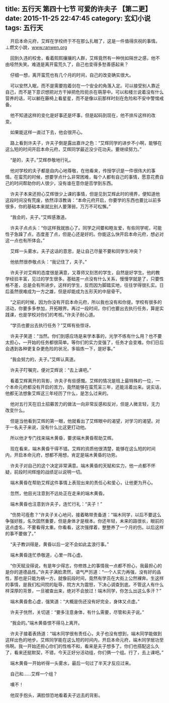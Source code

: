 title: 五行天 第四十七节 可爱的许夫子 【第二更】
date: 2015-11-25 22:47:45
category: 玄幻小说
tags: 五行天
---
&nbsp;&nbsp;&nbsp;&nbsp;开启本命元府，艾辉在学校终于不在那么扎眼了，这是一件值得庆祝的事情。⊥燃文小說，www.ranwen.org

&nbsp;&nbsp;&nbsp;&nbsp;回到久违的校舍，看着熙熙攘攘的人群，艾辉竟然有一种恍如隔世之感，他不由哑然失笑。难道是离开蛮荒久了，自己也变得多愁善感起来？

&nbsp;&nbsp;&nbsp;&nbsp;仔细一想，离开蛮荒也有几个月的时间，自己的改变确实很大。

&nbsp;&nbsp;&nbsp;&nbsp;可以安然入眠，而不是需要抱着剑在一个安全的角落入定。可以接受别人靠近自己，而不是下意识想把对方干掉把危险扼杀在萌芽中。可以和楼兰说着没有什么营养的话，可以躺在藤椅上看星星，而不是像以前那样时刻在危险和不安中警惕戒备。

&nbsp;&nbsp;&nbsp;&nbsp;他不知道这样的变化是好事还是坏事，但是起码到现在，他不排斥这样的改变。

&nbsp;&nbsp;&nbsp;&nbsp;如果能这样一直过下去，他会很开心。

&nbsp;&nbsp;&nbsp;&nbsp;路上看到许夫子，许夫子倒是露出嘉许之色：“艾辉同学的进步不小啊，能够在这么短的时间开启本命元府，艾辉同学最近没少花功夫。要继续努力。”

&nbsp;&nbsp;&nbsp;&nbsp;“是的，夫子。”艾辉恭敬地行礼。

&nbsp;&nbsp;&nbsp;&nbsp;他对学校的夫子都是自内心地尊敬，在他看来，传授学识是一件很伟大的事情。在蛮荒的时候，想要学点什么非常困难，每个人都有自己的事情，愿意花费自己的时间帮助你的人很少，没有谁在意你是否学到东西。

&nbsp;&nbsp;&nbsp;&nbsp;许夫子本来还担心艾辉很少上课的事情，但是见到艾辉此时的境界，便知道他这段时间没有荒废，依然谆谆教诲：“本命元府开启，你要学的东西也要比以前多很多，你的基础本来就比别人要薄弱，万万不可松懈。”

&nbsp;&nbsp;&nbsp;&nbsp;“我会的，夫子。”艾辉感激道。

&nbsp;&nbsp;&nbsp;&nbsp;许夫子点点头：“你这样我就放心了。同学之间要和睦友爱，有些同学呢，可能性子急躁了点，态度差了点，但是心还是好的。你能这么快开启本命元府，想必对这一点也有所体会。”

&nbsp;&nbsp;&nbsp;&nbsp;艾辉一头雾水，夫子这话的意思，是让自己尽量不要和同学生冲突？

&nbsp;&nbsp;&nbsp;&nbsp;他依然很恭敬点头：“我记住了，夫子。”

&nbsp;&nbsp;&nbsp;&nbsp;许夫子对艾辉的态度很是满意，又尊师又刻苦的学生，自然是好学生。他的教学经验丰富，见过的学生很多。基础差一点没有什么关系，慢慢学就是了，只要性格不差，总是会有所进步。这样的学生，反而因为脚踏实地，往往学得很扎实。日后虽然很难成为一方之雄，但是却能成为五形天的中层骨干。

&nbsp;&nbsp;&nbsp;&nbsp;“之前的时候，因为你没有开启本命元府，所以我也没有和你提。学校有很多的活动，你要多多参加，开拓眼界。再过一段时间，你们也要出去执行任务，算是实践课，也是学校对你们的考核。”许夫子耐心道。

&nbsp;&nbsp;&nbsp;&nbsp;“学员也要出去执行任务？”艾辉有些惊讶。

&nbsp;&nbsp;&nbsp;&nbsp;许夫子笑道：“当然。你们到感应场是来学本事的，光学不练有什么用？也不要太担心，一开始的任务都很简单。等你们的实力变强了，任务才会变难。你们日后会遇到各种更复杂更危险的状况，多锻炼一下，是好事。”

&nbsp;&nbsp;&nbsp;&nbsp;“我会努力的，夫子。”艾辉认真道。

&nbsp;&nbsp;&nbsp;&nbsp;许夫子叮嘱完，便对艾辉说：“去上课吧。”

&nbsp;&nbsp;&nbsp;&nbsp;看着艾辉离开的背影，许夫子有些感慨。艾辉的情况是班上最特殊的一位，一个本命元府都没有开启的苦力，竟然能够在蛮荒呆三年，还能活着出来。说实话，他都无法想象艾辉这三年经历了什么，是怎么过来的。

&nbsp;&nbsp;&nbsp;&nbsp;他对五行天在旧土招募苦力的做法一向非常反感和反对，但是人微言轻，无力改变什么。

&nbsp;&nbsp;&nbsp;&nbsp;但是当他看到艾辉的第一眼，他就看出了艾辉眼中的渴望，对学习的渴望。对于一名夫子来说，没有什么比这更打动他。

&nbsp;&nbsp;&nbsp;&nbsp;所以他才专门找来端木黄昏，要求端木黄昏帮助艾辉。

&nbsp;&nbsp;&nbsp;&nbsp;现在看来，端木黄昏干得不错。艾辉的资质他很清楚，能够在这么短的时间内，开启本命元府，想都不用想，肯定是端木黄昏的功劳。

&nbsp;&nbsp;&nbsp;&nbsp;许夫子对自己的这个决定非常满意。端木黄昏的天赋和实力，他一点都不怀疑，前段时间辉煌的战绩足以说明一切。

&nbsp;&nbsp;&nbsp;&nbsp;端木黄昏在帮助艾辉这件事情上表现出来的责任心和爱心，让他更为开心。

&nbsp;&nbsp;&nbsp;&nbsp;忽然，他目光注意到不远处正在走来的端木黄昏。

&nbsp;&nbsp;&nbsp;&nbsp;端木黄昏也注意到许夫子，连忙行礼：“夫子！”

&nbsp;&nbsp;&nbsp;&nbsp;“伤势可痊愈？”许夫子关心地问，接着略带责备道：“端木同学，以后不要这么争强好胜，名次固然重要，但是身体才是根本。你还年轻，未来的路很长，眼前的这点虚名，不要看得太重。你看看，这次强撑着，整整养了一个月的伤。以后这样的事不要做了。”

&nbsp;&nbsp;&nbsp;&nbsp;“夫子教训得是，黄昏以后一定不会如此孟浪行事。”

&nbsp;&nbsp;&nbsp;&nbsp;端木黄昏连忙恭敬道，心里一阵心虚。

&nbsp;&nbsp;&nbsp;&nbsp;“你天赋没得说，有是年少得志，你修炼上的事情我一点都不担心，我最担心的是你的道德品性。”许夫子满脸肃然，语气严厉道：“一个人实力再强，没有好的品性，那也是只能为祸一方。就像前段时间，竟然有学员在大街上公然裸奔。生这样的事情，是我们松间院的耻辱，院方大为震怒，下决心调查到底。不管这人有什么样深厚的背景，一旦被查出来，绝对不会放过！端木同学，你怎么出这么多汗？”

&nbsp;&nbsp;&nbsp;&nbsp;端木黄昏愈心虚，强笑道：“大概是伤还没有好完全，身体又点虚。”

&nbsp;&nbsp;&nbsp;&nbsp;许夫子恍然，关切道：“要多注意身体，有什么需要，尽管和夫子说。”

&nbsp;&nbsp;&nbsp;&nbsp;“我会的。”端木黄昏恨不得马上离开。

&nbsp;&nbsp;&nbsp;&nbsp;许夫子接着表扬道：“端木同学很有责任心，夫子也没有想到，端木同学能做到这样出色的地步。艾辉同学能在这么短的时间内，开启本命元府，端木同学居功至伟啊。我一开始还担心你们的性格不和，看来是夫子想多了。你们也搭配这么久了，看来还挺默契，不错，今天正好分活动组，你们俩一个组。行了，去上课吧。”

&nbsp;&nbsp;&nbsp;&nbsp;端木黄昏一开始听得一头雾水，最后一句过了半天才反应过来。

&nbsp;&nbsp;&nbsp;&nbsp;自己和……艾辉一个组？

&nbsp;&nbsp;&nbsp;&nbsp;噢不！

&nbsp;&nbsp;&nbsp;&nbsp;他双手抱头，满脸惊恐地看着夫子远去的背影。